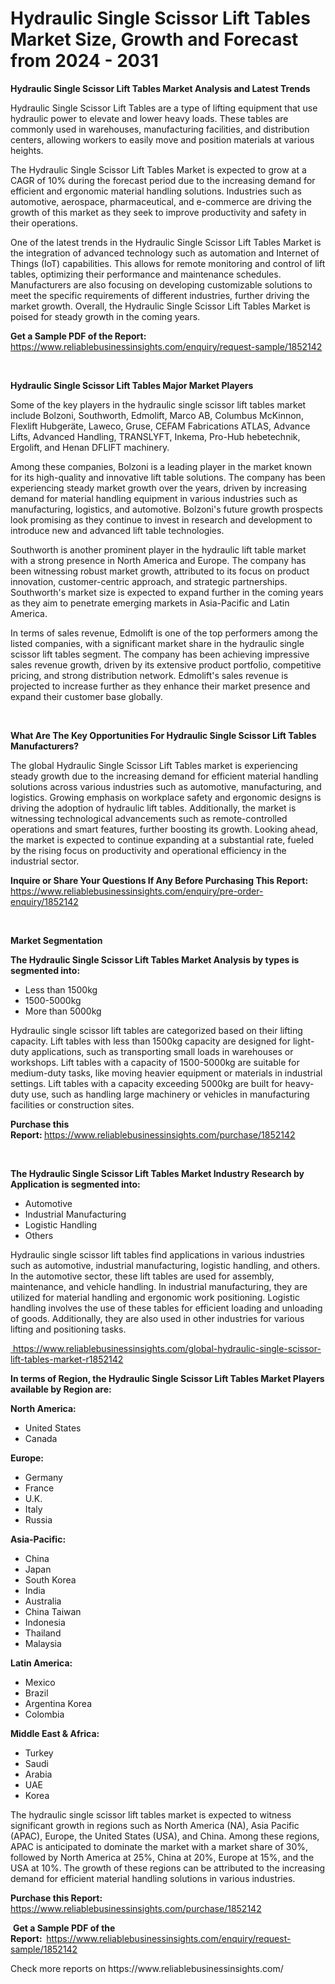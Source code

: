 <p><h1>Hydraulic Single Scissor Lift Tables Market Size, Growth and Forecast from 2024 - 2031</h1></p><p><strong>Hydraulic Single Scissor Lift Tables Market Analysis and Latest Trends</strong></p>
<p><p>Hydraulic Single Scissor Lift Tables are a type of lifting equipment that use hydraulic power to elevate and lower heavy loads. These tables are commonly used in warehouses, manufacturing facilities, and distribution centers, allowing workers to easily move and position materials at various heights.</p><p>The Hydraulic Single Scissor Lift Tables Market is expected to grow at a CAGR of 10% during the forecast period due to the increasing demand for efficient and ergonomic material handling solutions. Industries such as automotive, aerospace, pharmaceutical, and e-commerce are driving the growth of this market as they seek to improve productivity and safety in their operations.</p><p>One of the latest trends in the Hydraulic Single Scissor Lift Tables Market is the integration of advanced technology such as automation and Internet of Things (IoT) capabilities. This allows for remote monitoring and control of lift tables, optimizing their performance and maintenance schedules. Manufacturers are also focusing on developing customizable solutions to meet the specific requirements of different industries, further driving the market growth. Overall, the Hydraulic Single Scissor Lift Tables Market is poised for steady growth in the coming years.</p></p>
<p><strong>Get a Sample PDF of the Report:&nbsp;</strong> <a href="https://www.reliablebusinessinsights.com/enquiry/request-sample/1852142">https://www.reliablebusinessinsights.com/enquiry/request-sample/1852142</a></p>
<p>&nbsp;</p>
<p><strong>Hydraulic Single Scissor Lift Tables Major Market Players</strong></p>
<p><p>Some of the key players in the hydraulic single scissor lift tables market include Bolzoni, Southworth, Edmolift, Marco AB, Columbus McKinnon, Flexlift Hubgeräte, Laweco, Gruse, CEFAM Fabrications ATLAS, Advance Lifts, Advanced Handling, TRANSLYFT, Inkema, Pro-Hub hebetechnik, Ergolift, and Henan DFLIFT machinery.</p><p>Among these companies, Bolzoni is a leading player in the market known for its high-quality and innovative lift table solutions. The company has been experiencing steady market growth over the years, driven by increasing demand for material handling equipment in various industries such as manufacturing, logistics, and automotive. Bolzoni's future growth prospects look promising as they continue to invest in research and development to introduce new and advanced lift table technologies.</p><p>Southworth is another prominent player in the hydraulic lift table market with a strong presence in North America and Europe. The company has been witnessing robust market growth, attributed to its focus on product innovation, customer-centric approach, and strategic partnerships. Southworth's market size is expected to expand further in the coming years as they aim to penetrate emerging markets in Asia-Pacific and Latin America.</p><p>In terms of sales revenue, Edmolift is one of the top performers among the listed companies, with a significant market share in the hydraulic single scissor lift tables segment. The company has been achieving impressive sales revenue growth, driven by its extensive product portfolio, competitive pricing, and strong distribution network. Edmolift's sales revenue is projected to increase further as they enhance their market presence and expand their customer base globally.</p></p>
<p>&nbsp;</p>
<p><strong>What Are The Key Opportunities For Hydraulic Single Scissor Lift Tables Manufacturers?</strong></p>
<p><p>The global Hydraulic Single Scissor Lift Tables market is experiencing steady growth due to the increasing demand for efficient material handling solutions across various industries such as automotive, manufacturing, and logistics. Growing emphasis on workplace safety and ergonomic designs is driving the adoption of hydraulic lift tables. Additionally, the market is witnessing technological advancements such as remote-controlled operations and smart features, further boosting its growth. Looking ahead, the market is expected to continue expanding at a substantial rate, fueled by the rising focus on productivity and operational efficiency in the industrial sector.</p></p>
<p><strong>Inquire or Share Your Questions If Any Before Purchasing This Report:</strong> <a href="https://www.reliablebusinessinsights.com/enquiry/pre-order-enquiry/1852142">https://www.reliablebusinessinsights.com/enquiry/pre-order-enquiry/1852142</a></p>
<p>&nbsp;</p>
<p><strong>Market Segmentation</strong></p>
<p><strong>The Hydraulic Single Scissor Lift Tables Market Analysis by types is segmented into:</strong></p>
<p><ul><li>Less than 1500kg</li><li>1500-5000kg</li><li>More than 5000kg</li></ul></p>
<p><p>Hydraulic single scissor lift tables are categorized based on their lifting capacity. Lift tables with less than 1500kg capacity are designed for light-duty applications, such as transporting small loads in warehouses or workshops. Lift tables with a capacity of 1500-5000kg are suitable for medium-duty tasks, like moving heavier equipment or materials in industrial settings. Lift tables with a capacity exceeding 5000kg are built for heavy-duty use, such as handling large machinery or vehicles in manufacturing facilities or construction sites.</p></p>
<p><strong>Purchase this Report:&nbsp;</strong><a href="https://www.reliablebusinessinsights.com/purchase/1852142">https://www.reliablebusinessinsights.com/purchase/1852142</a></p>
<p>&nbsp;</p>
<p><strong>The Hydraulic Single Scissor Lift Tables Market Industry Research by Application is segmented into:</strong></p>
<p><ul><li>Automotive</li><li>Industrial Manufacturing</li><li>Logistic Handling</li><li>Others</li></ul></p>
<p><p>Hydraulic single scissor lift tables find applications in various industries such as automotive, industrial manufacturing, logistic handling, and others. In the automotive sector, these lift tables are used for assembly, maintenance, and vehicle handling. In industrial manufacturing, they are utilized for material handling and ergonomic work positioning. Logistic handling involves the use of these tables for efficient loading and unloading of goods. Additionally, they are also used in other industries for various lifting and positioning tasks.</p></p>
<p><a href="https://www.reliablebusinessinsights.com/global-hydraulic-single-scissor-lift-tables-market-r1852142">&nbsp;https://www.reliablebusinessinsights.com/global-hydraulic-single-scissor-lift-tables-market-r1852142</a></p>
<p><strong>In terms of Region, the Hydraulic Single Scissor Lift Tables Market Players available by Region are:</strong></p>
<p>
    <p> <strong> North America: </strong>
        <ul>
            <li>United States</li>
            <li>Canada</li>
        </ul>
        </p> 
    <p> <strong> Europe: </strong>
        <ul>
            <li>Germany</li>
            <li>France</li>
            <li>U.K.</li>
            <li>Italy</li>
            <li>Russia</li>
        </ul>
        </p> 
    <p> <strong> Asia-Pacific: </strong>
        <ul>
            <li>China</li>
            <li>Japan</li>
            <li>South Korea</li>
            <li>India</li>
            <li>Australia</li>
            <li>China Taiwan</li>
            <li>Indonesia</li>
            <li>Thailand</li>
            <li>Malaysia</li>
        </ul>
        </p> 
    <p> <strong> Latin America: </strong>
        <ul>
            <li>Mexico</li>
            <li>Brazil</li>
            <li>Argentina Korea</li>
            <li>Colombia</li>
        </ul>
        </p> 
    <p> <strong> Middle East & Africa: </strong>
        <ul>
            <li>Turkey</li>
            <li>Saudi</li>
            <li>Arabia</li>
            <li>UAE</li>
            <li>Korea</li>
        </ul>
    </p>
    </p>
<p><p>The hydraulic single scissor lift tables market is expected to witness significant growth in regions such as North America (NA), Asia Pacific (APAC), Europe, the United States (USA), and China. Among these regions, APAC is anticipated to dominate the market with a market share of 30%, followed by North America at 25%, China at 20%, Europe at 15%, and the USA at 10%. The growth of these regions can be attributed to the increasing demand for efficient material handling solutions in various industries.</p></p>
<p><strong>Purchase this Report: </strong><a href="https://www.reliablebusinessinsights.com/purchase/1852142">https://www.reliablebusinessinsights.com/purchase/1852142</a></p>
<p>&nbsp;<strong>Get a Sample PDF of the Report:&nbsp;&nbsp;</strong><a href="https://www.reliablebusinessinsights.com/enquiry/request-sample/1852142">https://www.reliablebusinessinsights.com/enquiry/request-sample/1852142</a></p>
<p><strong></strong></p>
<p>Check more reports on https://www.reliablebusinessinsights.com/</p>